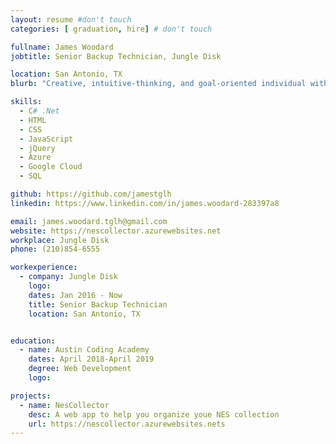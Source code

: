 ```yaml
---
layout: resume #don't touch
categories: [ graduation, hire] # don't touch

fullname: James Woodard
jobtitle: Senior Backup Technician, Jungle Disk

location: San Antonio, TX
blurb: "Creative, intuitive-thinking, and goal-oriented individual with infinite patience for troubleshooting. Current senior-most escalation tech and future web developer."

skills:
  - C# .Net
  - HTML
  - CSS
  - JavaScript
  - jQuery
  - Azure
  - Google Cloud
  - SQL  

github: https://github.com/jamestglh
linkedin: https://www.linkedin.com/in/james.woodard-283397a8

email: james.woodard.tglh@gmail.com
website: https://nescollector.azurewebsites.net
workplace: Jungle Disk
phone: (210)854-6555

workexperience:
  - company: Jungle Disk 
    logo: 
    dates: Jan 2016 - Now
    title: Senior Backup Technician
    location: San Antonio, TX


education:
  - name: Austin Coding Academy
    dates: April 2018-April 2019
    degree: Web Development
    logo:  

projects:
  - name: NesCollector
    desc: A web app to help you organize youe NES collection
    url: https://nescollector.azurewebsites.nets
---
```

